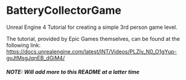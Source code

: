 # BatteryCollectorGame
Unreal Engine 4 Tutorial for creating a simple 3rd person game level.


The tutorial, provided by Epic Games themselves, can be found at the following link:
https://docs.unrealengine.com/latest/INT/Videos/PLZlv_N0_O1gYup-gvJtMsgJqnEB_dGiM4/



##### NOTE: Will add more to this README at a latter time
